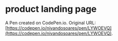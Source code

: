 # product landing page

A Pen created on CodePen.io. Original URL: [https://codepen.io/nivandosoares/pen/LYWOEVQ](https://codepen.io/nivandosoares/pen/LYWOEVQ).


